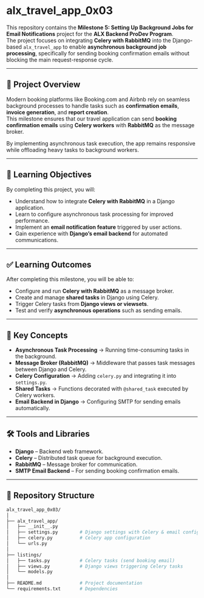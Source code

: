 # alx_travel_app_0x03

This repository contains the **Milestone 5: Setting Up Background Jobs for Email Notifications** project for the **ALX Backend ProDev Program**.  
The project focuses on integrating **Celery with RabbitMQ** into the Django-based `alx_travel_app` to enable **asynchronous background job processing**, specifically for sending booking confirmation emails without blocking the main request-response cycle.

---

## 📌 Project Overview

Modern booking platforms like Booking.com and Airbnb rely on seamless background processes to handle tasks such as **confirmation emails**, **invoice generation**, and **report creation**.  
This milestone ensures that our travel application can send **booking confirmation emails** using **Celery workers** with **RabbitMQ** as the message broker.  

By implementing asynchronous task execution, the app remains responsive while offloading heavy tasks to background workers.

---

## 🎯 Learning Objectives

By completing this project, you will:

- Understand how to integrate **Celery with RabbitMQ** in a Django application.  
- Learn to configure asynchronous task processing for improved performance.  
- Implement an **email notification feature** triggered by user actions.  
- Gain experience with **Django’s email backend** for automated communications.  

---

## ✅ Learning Outcomes

After completing this milestone, you will be able to:

- Configure and run **Celery with RabbitMQ** as a message broker.  
- Create and manage **shared tasks** in Django using Celery.  
- Trigger Celery tasks from **Django views or viewsets**.  
- Test and verify **asynchronous operations** such as sending emails.  

---

## 🔑 Key Concepts

- **Asynchronous Task Processing** → Running time-consuming tasks in the background.  
- **Message Broker (RabbitMQ)** → Middleware that passes task messages between Django and Celery.  
- **Celery Configuration** → Adding `celery.py` and integrating it into `settings.py`.  
- **Shared Tasks** → Functions decorated with `@shared_task` executed by Celery workers.  
- **Email Backend in Django** → Configuring SMTP for sending emails automatically.  

---

## 🛠 Tools and Libraries

- **Django** – Backend web framework.  
- **Celery** – Distributed task queue for background execution.  
- **RabbitMQ** – Message broker for communication.  
- **SMTP Email Backend** – For sending booking confirmation emails.  

---

## 📂 Repository Structure

```bash
alx_travel_app_0x03/
│
├── alx_travel_app/
│   ├── __init__.py
│   ├── settings.py        # Django settings with Celery & email config
│   ├── celery.py          # Celery app configuration
│   └── urls.py
│
├── listings/
│   ├── tasks.py           # Celery tasks (send booking email)
│   ├── views.py           # Django views triggering Celery tasks
│   └── models.py
│
├── README.md              # Project documentation
└── requirements.txt       # Dependencies

